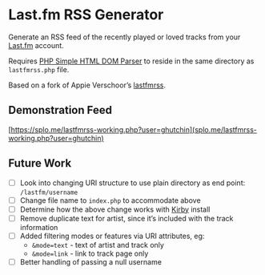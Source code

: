 # Last.fm RSS Generator

Generate an RSS feed of the recently played or loved tracks from your [Last.fm](https://www.last.fm/) account.

Requires [PHP Simple HTML DOM Parser](https://simplehtmldom.sourceforge.io/) to reside in the same directory as `lastfmrss.php` file.

Based on a fork of Appie Verschoor’s [lastfmrss](https://github.com/xiffy/lastfmrss).

## Demonstration Feed

[https://splo.me/lastfmrss-working.php?user=ghutchin](splo.me/lastfmrss-working.php?user=ghutchin)

## Future Work

- [ ] Look into changing URI structure to use plain directory as end point: `/lastfm/username`
- [ ] Change file name to `index.php` to accommodate above
- [ ] Determine how the above change works with [Kirby](https://getkirby.com/) install
- [ ] Remove duplicate text for artist, since it’s included with the track information
- [ ] Added filtering modes or features via URI attributes, eg:
	- `&mode=text` - text of artist and track only
	- `&mode=link` - link to track page only
- [ ] Better handling of passing a null username
